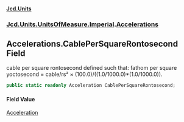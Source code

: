 #### [Jcd.Units](index.md 'index')

### [Jcd.Units.UnitsOfMeasure.Imperial](Jcd.Units.UnitsOfMeasure.Imperial.md 'Jcd.Units.UnitsOfMeasure.Imperial').[Accelerations](Accelerations.md 'Jcd.Units.UnitsOfMeasure.Imperial.Accelerations')

## Accelerations.CablePerSquareRontosecond Field

cable per square rontosecond defined such that: fathom per square yoctosecond = cable/rs² ×
(100.0)/((1.0/1000.0)*(1.0/1000.0)).

```csharp
public static readonly Acceleration CablePerSquareRontosecond;
```

#### Field Value

[Acceleration](Acceleration.md 'Jcd.Units.UnitTypes.Acceleration')